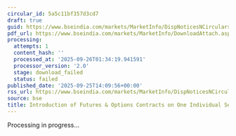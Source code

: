 ```yaml
---
circular_id: 5a5c11bf357d3cd7
draft: true
guid: https://www.bseindia.com/markets/MarketInfo/DispNoticesNCirculars.aspx?Noticeid={196FEDB6-9664-410A-A34B-9EA0B41A8F40}&noticeno=20250925-56&dt=09/25/2025&icount=56&totcount=65&flag=0
pdf_url: https://www.bseindia.com/markets/MarketInfo/DownloadAttach.aspx?id=20250925-56&attachedId=
processing:
  attempts: 1
  content_hash: ''
  processed_at: '2025-09-26T01:34:19.941591'
  processor_version: '2.0'
  stage: download_failed
  status: failed
published_date: '2025-09-25T14:09:56+00:00'
rss_url: https://www.bseindia.com/markets/MarketInfo/DispNoticesNCirculars.aspx?Noticeid={196FEDB6-9664-410A-A34B-9EA0B41A8F40}&noticeno=20250925-56&dt=09/25/2025&icount=56&totcount=65&flag=0
source: bse
title: Introduction of Futures & Options Contracts on One Individual Securities--Update
---
```


Processing in progress...